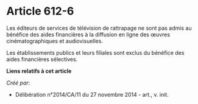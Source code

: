 # Article 612-6

Les éditeurs de services de télévision de rattrapage ne sont pas admis au bénéfice des aides financières à la diffusion en
ligne des œuvres cinématographiques et audiovisuelles. 

Les établissements publics et leurs filiales sont exclus du bénéfice des aides financières sélectives.

**Liens relatifs à cet article**

_Créé par_:

  - Délibération n°2014/CA/11 du 27 novembre 2014 - art., v. init.
